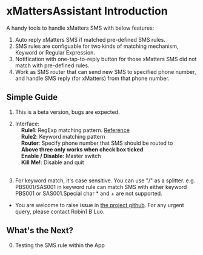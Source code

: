 
# xMattersAssistant Introduction
A handy tools to handle xMatters SMS with below features:

  1. Auto reply xMatters SMS if matched pre-defined SMS rules.
  2. SMS rules are configuable for two kinds of matching mechanism, Keyword or Regular Expression.
  3. Notification with one-tap-to-reply button for those xMatters SMS did not match with pre-defined rules.
  4. Work as SMS router that can send new SMS to specified phone number, and handle SMS reply (for xMatters) from that phone number.
  
## Simple Guide
1. This is a beta version, bugs are expected.

2. Interface:<br />
&nbsp;&nbsp;&nbsp;&nbsp;<b>Rule1</b>: RegExp matching pattern. <a href="http://regular-expressions.mobi/refquick.html">Reference</a><br />
&nbsp;&nbsp;&nbsp;&nbsp;<b>Rule2</b>: Keyword matching pattern<br />
&nbsp;&nbsp;&nbsp;&nbsp;<b>Router</b>: Specify phone number that SMS should be routed to<br />
&nbsp;&nbsp;&nbsp;&nbsp;<b>Above three only works when check box ticked</b><br />
&nbsp;&nbsp;&nbsp;&nbsp;<b>Enable / Disable</b>: Master switch<br />
&nbsp;&nbsp;&nbsp;&nbsp;<b>Kill Me!</b>: Disable and quit<br /><br />

3. For keyword match, it's case sensitive. You can use "/" as a splitter. e.g. PBS001/SAS001 in keyword rule can match SMS with either keyword PBS001 or SAS001.Special char * and + are not supported.

* You are welcome to raise issue in <a href="https://github.com/robin1bluo/xMattersAssistant">the project github</a>. For any urgent query, please contact Robin1 B Luo.

## What's the Next?
0. Testing the SMS rule within the App
